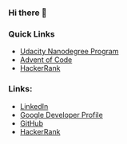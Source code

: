 ### Hi there 👋

### Quick Links
- [Udacity Nanodegree Program](https://classroom.udacity.com/nanodegrees/nd940/dashboard/overview)
- [Advent of Code](https://adventofcode.com/)
- [HackerRank](https://www.hackerrank.com/minev_miro)

### Links:
- [LinkedIn](https://www.linkedin.com/in/miroslav-minev-43216145)
- [Google Developer Profile](https://google.dev/u/100886457646296158799)
- [GitHub](https://github.com/mir47)
- [HackerRank](https://www.hackerrank.com/minev_miro)

<!--
**mir47/mir47** is a ✨ _special_ ✨ repository because its `README.md` (this file) appears on your GitHub profile.

Here are some ideas to get you started:

- 🔭 I’m currently working on ...
- 🌱 I’m currently learning ...
- 👯 I’m looking to collaborate on ...
- 🤔 I’m looking for help with ...
- 💬 Ask me about ...
- 📫 How to reach me: ...
- 😄 Pronouns: ...
- ⚡ Fun fact: ...
-->
